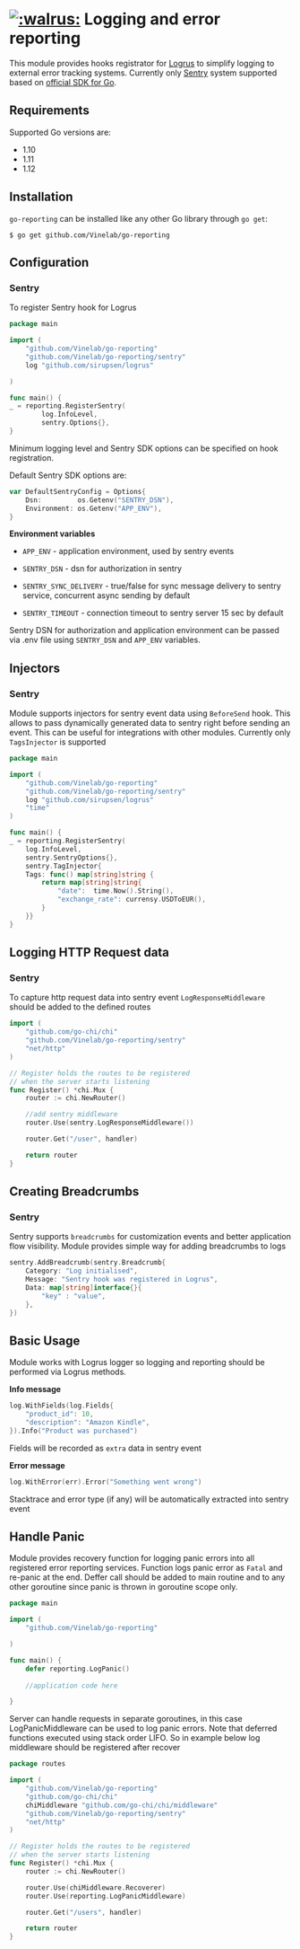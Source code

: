 # [![:walrus:](https://camo.githubusercontent.com/0e39ba1d71e6818ceeccd5b6f7f70bddec32e768/687474703a2f2f692e696d6775722e636f6d2f68546556776d4a2e706e67)](https://camo.githubusercontent.com/0e39ba1d71e6818ceeccd5b6f7f70bddec32e768/687474703a2f2f692e696d6775722e636f6d2f68546556776d4a2e706e67) Logging and error reporting 

This module provides hooks registrator for [Logrus](https://github.com/sirupsen/logrus) to simplify logging to external error tracking systems. Currently only [Sentry](https://sentry.io/welcome/) system supported based on [official SDK for Go](https://github.com/getsentry/sentry-go).

## Requirements

Supported Go versions are:

- 1.10
- 1.11
- 1.12

## Installation

`go-reporting` can be installed like any other Go library through `go get`:

```
$ go get github.com/Vinelab/go-reporting
```

## Configuration

### Sentry

To register Sentry hook for Logrus 

```go
package main

import (
	"github.com/Vinelab/go-reporting"
	"github.com/Vinelab/go-reporting/sentry"
	log "github.com/sirupsen/logrus"

)

func main() {
_ = reporting.RegisterSentry(
		log.InfoLevel,
		sentry.Options{},
}
```

Minimum logging level and Sentry SDK options can be specified on hook registration. 

Default Sentry SDK options are:

```go
var DefaultSentryConfig = Options{
	Dsn:         os.Getenv("SENTRY_DSN"),
	Environment: os.Getenv("APP_ENV"),
}
```

**Environment variables**

- `APP_ENV` - application environment, used by sentry events

- `SENTRY_DSN` - dsn for authorization in sentry

- `SENTRY_SYNC_DELIVERY` - true/false for sync message delivery to sentry service, concurrent async sending by default

- `SENTRY_TIMEOUT` - connection timeout to sentry server 15 sec by default

  

Sentry DSN for authorization and application environment can be passed via .env file using `SENTRY_DSN` and `APP_ENV` variables.



## Injectors

### Sentry

Module supports injectors for sentry event data using `BeforeSend` hook. This allows to pass dynamically  generated data to sentry right before sending an event. This can be useful for integrations with other modules. Currently only `TagsInjector` is supported

```go
package main

import (
    "github.com/Vinelab/go-reporting"
    "github.com/Vinelab/go-reporting/sentry"
	log "github.com/sirupsen/logrus"
    "time"
)

func main() {
_ = reporting.RegisterSentry(
    log.InfoLevel,
    sentry.SentryOptions{},
    sentry.TagInjector{
    Tags: func() map[string]string {
        return map[string]string{
            "date":  time.Now().String(),
            "exchange_rate": currensy.USDToEUR(),
        }
    }}
}

```



## Logging HTTP Request data

### Sentry

To capture http request data into sentry event `LogResponseMiddleware` should be added to the defined routes

```go
import (
	"github.com/go-chi/chi"
	"github.com/Vinelab/go-reporting/sentry"
	"net/http"
)

// Register holds the routes to be registered
// when the server starts listening
func Register() *chi.Mux {
	router := chi.NewRouter()

	//add sentry middleware
	router.Use(sentry.LogResponseMiddleware())

	router.Get("/user", handler)

	return router
}
```



## Creating Breadcrumbs

### Sentry

Sentry supports `breadcrumbs` for customization events and better application flow visibility. Module provides simple way for adding breadcrumbs to logs

```go
sentry.AddBreadcrumb(sentry.Breadcrumb{
    Category: "Log initialised",
    Message: "Sentry hook was registered in Logrus",
    Data: map[string]interface{}{
        "key" : "value",
    },
})
```


## Basic Usage

Module works with Logrus logger so logging and reporting should be performed via Logrus methods.

**Info message**

```go
log.WithFields(log.Fields{
    "product_id": 10,
    "description": "Amazon Kindle",
}).Info("Product was purchased")
```

Fields will be recorded as `extra` data in sentry event

**Error message**

```go
log.WithError(err).Error("Something went wrong")
```

Stacktrace and error type (if any) will be automatically extracted into sentry event 



## Handle Panic

Module provides recovery function for logging panic errors into all registered error reporting services. Function logs panic error as `Fatal` and re-panic at the end. Deffer call should be added to main routine and to any other goroutine since panic is thrown in goroutine scope only.

```go
package main

import (
	"github.com/Vinelab/go-reporting"

)

func main() {
    defer reporting.LogPanic()
    
    //application code here

}
```

Server can handle requests in separate goroutines, in this case LogPanicMiddleware can be used to log panic errors.
Note that deferred functions executed using stack order LIFO. So in example below log middleware should be registered after recover

```go
package routes

import (
	"github.com/Vinelab/go-reporting"
	"github.com/go-chi/chi"
	chiMiddleware "github.com/go-chi/chi/middleware"
	"github.com/Vinelab/go-reporting/sentry"
	"net/http"
)

// Register holds the routes to be registered
// when the server starts listening
func Register() *chi.Mux {
	router := chi.NewRouter()

	router.Use(chiMiddleware.Recoverer)
	router.Use(reporting.LogPanicMiddleware)

	router.Get("/users", handler)

	return router
}
```  

